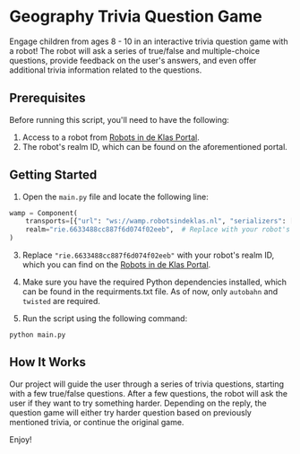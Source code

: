 # Geography Trivia Question Game 

Engage children from ages 8 - 10 in an interactive trivia question game with a robot! The robot will ask a series of true/false and multiple-choice questions, provide feedback on the user's answers, and even offer additional trivia information related to the questions.

## Prerequisites

Before running this script, you'll need to have the following:

1. Access to a robot from  [Robots in de Klas Portal](https://portal.robotsindeklas.nl).
2. The robot's realm ID, which can be found on the aforementioned portal.

## Getting Started

1. Open the `main.py` file and locate the following line:

```python
wamp = Component(
    transports=[{"url": "ws://wamp.robotsindeklas.nl", "serializers": ["msgpack"]}],
    realm="rie.6633488cc887f6d074f02eeb",  # Replace with your robot's realm ID
)
```

3. Replace `"rie.6633488cc887f6d074f02eeb"` with your robot's realm ID, which you can find on the [Robots in de Klas Portal](https://portal.robotsindeklas.nl).

4. Make sure you have the required Python dependencies installed, which can be found in the requirments.txt file. As of now, only `autobahn` and `twisted` are required.

5. Run the script using the following command:

```
python main.py
```

## How It Works

Our project will guide the user through a series of trivia questions, starting with a few true/false questions. After a few questions, the robot will ask the user if they want to try something harder. Depending on the reply, the question game will either try harder question based on previously mentioned trivia, or continue the original game. 

Enjoy!



